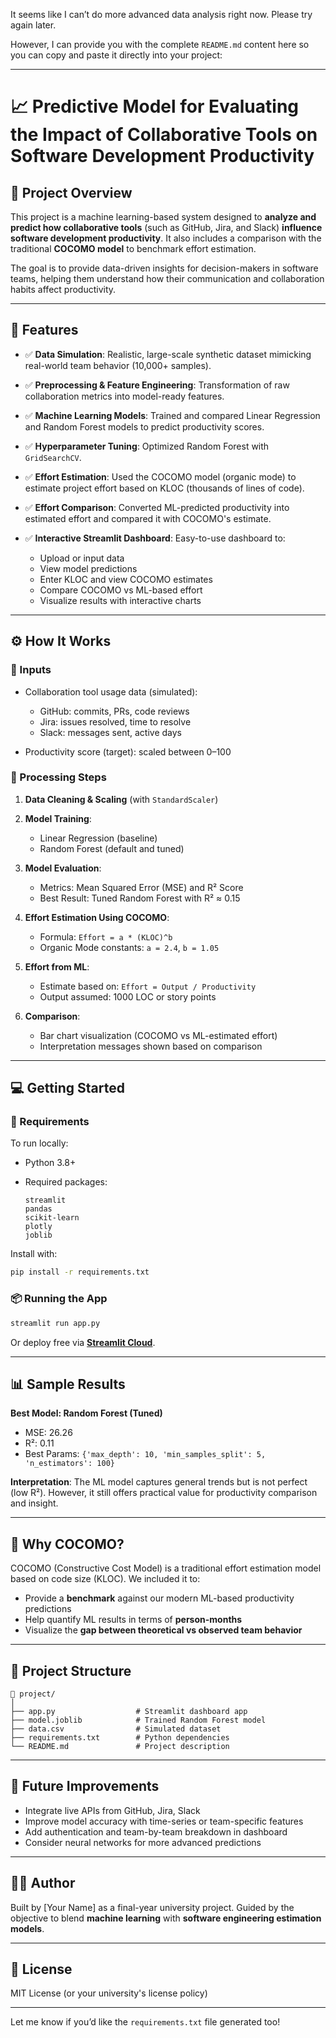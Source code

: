 It seems like I can’t do more advanced data analysis right now. Please try again later.

However, I can provide you with the complete `README.md` content here so you can copy and paste it directly into your project:

---

# 📈 Predictive Model for Evaluating the Impact of Collaborative Tools on Software Development Productivity

## 🧠 Project Overview

This project is a machine learning-based system designed to **analyze and predict how collaborative tools** (such as GitHub, Jira, and Slack) **influence software development productivity**. It also includes a comparison with the traditional **COCOMO model** to benchmark effort estimation.

The goal is to provide data-driven insights for decision-makers in software teams, helping them understand how their communication and collaboration habits affect productivity.

---

## 🚀 Features

* ✅ **Data Simulation**: Realistic, large-scale synthetic dataset mimicking real-world team behavior (10,000+ samples).
* ✅ **Preprocessing & Feature Engineering**: Transformation of raw collaboration metrics into model-ready features.
* ✅ **Machine Learning Models**: Trained and compared Linear Regression and Random Forest models to predict productivity scores.
* ✅ **Hyperparameter Tuning**: Optimized Random Forest with `GridSearchCV`.
* ✅ **Effort Estimation**: Used the COCOMO model (organic mode) to estimate project effort based on KLOC (thousands of lines of code).
* ✅ **Effort Comparison**: Converted ML-predicted productivity into estimated effort and compared it with COCOMO's estimate.
* ✅ **Interactive Streamlit Dashboard**: Easy-to-use dashboard to:

  * Upload or input data
  * View model predictions
  * Enter KLOC and view COCOMO estimates
  * Compare COCOMO vs ML-based effort
  * Visualize results with interactive charts

---

## ⚙️ How It Works

### 🔢 Inputs

* Collaboration tool usage data (simulated):

  * GitHub: commits, PRs, code reviews
  * Jira: issues resolved, time to resolve
  * Slack: messages sent, active days
* Productivity score (target): scaled between 0–100

### 🧮 Processing Steps

1. **Data Cleaning & Scaling** (with `StandardScaler`)

2. **Model Training**:

   * Linear Regression (baseline)
   * Random Forest (default and tuned)

3. **Model Evaluation**:

   * Metrics: Mean Squared Error (MSE) and R² Score
   * Best Result: Tuned Random Forest with R² ≈ 0.15

4. **Effort Estimation Using COCOMO**:

   * Formula: `Effort = a * (KLOC)^b`
   * Organic Mode constants: `a = 2.4`, `b = 1.05`

5. **Effort from ML**:

   * Estimate based on: `Effort = Output / Productivity`
   * Output assumed: 1000 LOC or story points

6. **Comparison**:

   * Bar chart visualization (COCOMO vs ML-estimated effort)
   * Interpretation messages shown based on comparison

---

## 💻 Getting Started

### 🔧 Requirements

To run locally:

* Python 3.8+
* Required packages:

  ```
  streamlit
  pandas
  scikit-learn
  plotly
  joblib
  ```

Install with:

```bash
pip install -r requirements.txt
```

### 📦 Running the App

```bash
streamlit run app.py
```

Or deploy free via **[Streamlit Cloud](https://streamlit.io/cloud)**.

---

## 📊 Sample Results

**Best Model: Random Forest (Tuned)**

* MSE: 26.26
* R²: 0.11
* Best Params: `{'max_depth': 10, 'min_samples_split': 5, 'n_estimators': 100}`

**Interpretation**: The ML model captures general trends but is not perfect (low R²). However, it still offers practical value for productivity comparison and insight.

---

## 🧠 Why COCOMO?

COCOMO (Constructive Cost Model) is a traditional effort estimation model based on code size (KLOC). We included it to:

* Provide a **benchmark** against our modern ML-based productivity predictions
* Help quantify ML results in terms of **person-months**
* Visualize the **gap between theoretical vs observed team behavior**

---

## 📂 Project Structure

```
📁 project/
│
├── app.py                  # Streamlit dashboard app
├── model.joblib            # Trained Random Forest model
├── data.csv                # Simulated dataset
├── requirements.txt        # Python dependencies
└── README.md               # Project description
```

---

## 📌 Future Improvements

* Integrate live APIs from GitHub, Jira, Slack
* Improve model accuracy with time-series or team-specific features
* Add authentication and team-by-team breakdown in dashboard
* Consider neural networks for more advanced predictions

---

## 👨‍💻 Author

Built by \[Your Name] as a final-year university project.
Guided by the objective to blend **machine learning** with **software engineering estimation models**.

---

## 📃 License

MIT License (or your university's license policy)

---

Let me know if you’d like the `requirements.txt` file generated too!
